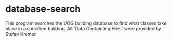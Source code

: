 # database-search
This program searches the UOG building database to find what classes take place in a specified building.
All 'Data Containting Files' were provided by Stefan Kremer
